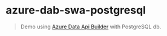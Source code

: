# azure-dab-swa-postgresql

> Demo using [Azure Data Api Builder](https://aka.ms/dab) with PostgreSQL db.
